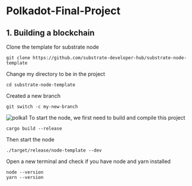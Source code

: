 # Polkadot-Final-Project

## 1. Building a blockchain
Clone the template for substrate node
```
git clone https://github.com/substrate-developer-hub/substrate-node-template
```
Change my directory to be in the project 
```
cd substrate-node-template
```
Created a new branch 
```
git switch -c my-new-branch
```
![polka1]()
To start the node, we first need to build and compile this project
```
cargo build --release
```
Then start the node 
```
./target/release/node-template --dev
```
Open a new terminal and check if you have node and yarn installed
```
node --version
yarn --version
```





